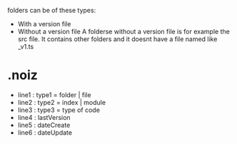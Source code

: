 folders can be of these types:

- With a version file
- Without a version file
  A folderse without a version file is for example the src
  file. It contains other folders and it doesnt have a file
  named like <Folder>\_v1.ts

# .noiz

- line1 : type1 = folder | file
- line2 : type2 = index | module
- line3 : type3 = type of code
- line4 : lastVersion
- line5 : dateCreate
- line6 : dateUpdate
